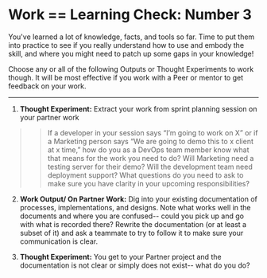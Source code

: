# Work == Learning Check: Number 3

You've learned a lot of knowledge, facts, and tools so far. Time to put them into practice to see if you really understand how to use and embody the skill, and where you might need to patch up some gaps in your knowledge! 

Choose any or all of the following Outputs or Thought Experiments to work though. It will be most effective if you work with a Peer or mentor to get feedback on your work. 

--- 

1. **Thought Experiment:** Extract your work from sprint planning session on your partner work
>> If a developer in your session says “I’m going to work on X” or if a Marketing person says “We are going to demo this to x client at x time,” how do you as a DevOps team member know what that means for the work you need to do? Will Marketing need a testing server for their demo? Will the development team need deployment support? What questions do you need to ask to make sure you have clarity in your upcoming responsibilities?  
  
2. **Work Output/ On Partner Work:** Dig into your existing documentation of processes, implementations, and designs. Note what works well in the documents and where you are confused-- could you pick up and go with what is recorded there? Rewrite the documentation (or at least a subset of it) and ask a teammate to try to follow it to make sure your communication is clear. 

3. **Thought Experiment:** You get to your Partner project and the documentation is not clear or simply does not exist-- what do you do?
